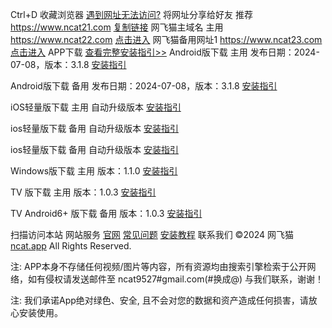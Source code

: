 Ctrl+D 收藏浏览器
[遇到网址无法访问?](https://vf.bbpeyi.cn/web_libs/dns_guide/index.html)
将网址分享给好友 推荐
https://www.ncat21.com
[复制链接](javascript:;)
网飞猫主域名 主用
https://www.ncat22.com
[点击进入](https://www.ncat22.com/)
网飞猫备用网址1
https://www.ncat23.com
[点击进入](https://www.ncat23.com/)
APP下载
[查看完整安装指引>>](https://vf.bbpeyi.cn/web_libs/general_download_guide/index.html)
Android版下载 主用
发布日期：2024-07-08，版本：3.1.8
[安装指引](javascript:;)

Android版下载 备用
发布日期：2024-07-08，版本：3.1.8
[安装指引](javascript:;)

iOS轻量版下载 主用
自动升级版本
[安装指引](javascript:;)

ios轻量版下载 备用
自动升级版本
[安装指引](javascript:;)

ios轻量版下载 备用
自动升级版本
[安装指引](javascript:;)

Windows版下载 主用
版本：1.1.0
[安装指引](javascript:;)

TV 版下载 主用
版本：1.0.3
[安装指引](javascript:;)

TV Android6+ 版下载 备用
版本：1.0.3
[安装指引](javascript:;)


扫描访问本站
网站服务
[官网](https://www.ncat2.com/)
[常见问题](https://www.ncat2.com/help.html)
[安装教程](javascript:;)
联系我们
©2024 网飞猫 [ncat.app](https://www.ncat.app/) All Rights Reserved.

注: APP本身不存储任何视频/图片等内容，所有资源均由搜索引擎检索于公开网络，如有侵权请发送邮件至 ncat9527#gmail.com(#换成@) 与我们联系，谢谢！

注: 我们承诺App绝对绿色、安全, 且不会对您的数据和资产造成任何损害，请放心安装使用。